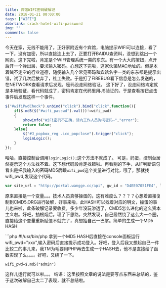 ```yaml
---
title: 宾馆WIFI密码破解记
date: 2018-01-21 00:00:00
tags: ["WIFI"]
abbrlink: crack-hotel-wifi-password
img: ""
comments: false
---
```


今天在家，无线不能用了，正好家附近有个宾馆，电脑提示WIFI可以连接，看了一下，没有加密，所以直接连上去了，正要打开BAIDU查资料，没想到跳出一个网页。这下完啦，肯定是个WIFI管理系统一类的东东。有一个大大的按钮，点开后开一个弹出层，要求输入密码。心想这下完啦，这家伙骗MAC地址的。但是本着贼不走空的行业道德，随便输入几个常见密码和宾馆名字一类的东东都是提示出错，试了几次后放弃了，社工失败。于是打了FIREBUG看下信息是怎么发送的，在NETWORK查看请求后发现，密码没走网络验证。 这下好了，没走网络肯定就是本地验证，看代码就成了，密码肯定在代码里用JS验证的。于是查看按钮点击事件后发现这样一个事件。



```javascript
$("#wifiPwdCheck").unbind("click").bind("click",function(){
	if($.md5($("#wifi_passwd").val())!=wifi_pwd)
	{
		showinfo("WiFi密码不正确，请向工作人员询问密码~","error");
		return false;
	}else{
		$("#J_popbox_reg .ico_popclose").trigger("click");
		loginLogic();
	}
});
```
哈哈，直接控制台调用`loginLogic();`这个方法不就成了。 可是，妈蛋，控制台居然提示这个方法找不着。这下想代码段肯定找错啦。再看别的下手，从IF判断语句看出是把我输入的密码MD5后跟`wifi_pwd`这个变量进行对比，哦了，那就找wifi_pwd,发现这个代码。

```javascript 
var site_url = "http://portal.wangge.cc/api", gw_id = "D4EE07051FE4", location_name = "北京鑫顺居宾馆", ping_url = "http://www.baidu.com/img/baidu_jgylogo3.gif", is_debug = 'false', is_debug_mode = 'false', wifi_pwd = "08af3cb2ddfafec3c9e5afb4a1db0c3a", is_mikrotik = 'false', query_url_params = "_s=D2VSdwEIVDNSYwIxBXMKald0AnIAZVxuVjBXZlMuCzBbYAZsWyNVYgZqA21XfVdjA3UEYAkmUw8ALwNvU3IHeQ8%2FUjIBZ1RkUjcCcwVmCnhXWAJoADxcYlZNV2BTRQtEW2YGY1s9VWYGYgMSVxZXZgN1BGoJMFMzAGIDYVM4BzcPYFJiAW1UMVJhAm8FMQo7Vz0CZwBrXGVWP1dk&amp;_r=1395418515", mac_local = '', ip_local = '', is_tablet = 'false', location_id = '8126', is_show_365 = '1', dh_365_ad_id = '74', mac = 'a8bbcf04f360';
```

<p>原来直接是一个变量。。。技术人员真够操蛋的，这有难度么？？？？心想着直接复制到CMD5.ORG进行破解，好事来啦，此HASH可以找着对应的明文，操蛋的事儿也来啦，此条破解记录要收费，多少年没玩渗透了，CMD5怎么进化的这么资本主义啦。好吧，抽根烟后，理了下思路，突然发现，自己居然绕了这么大一个圈，直接给这个变量重新赋值不就完了，真想抽自己一巴掌。简单的生成一个MD5 HASH</p>
```php
#!/usr/bin/php
<?php
$code = "admin";
echo md5($code);
echo "\n";
```

拿到一个MD5 HASH后直接在console面板运行 wifi_pwd="xxx",输入密码后直接提示成功登入。好吧，登入后我又想起自己一件比较二的事儿来，我TM为毛要用PHP再去生成一个HASH去，他不是直接给了函数实现了么。。。。好吧，又绕了一下。
```
wifi_pwd=$.md5("admin")
```
这样儿运行就可以啦。。。 结语：这里按照文章的说法是要写点东西来总结的，鉴于这次破解自己太二了表现，就不总结啦。
